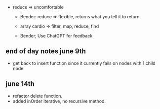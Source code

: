 - reduce => uncomfortable
  - Bender: reduce => flexible, returns what you tell it to return
  - array cardio => filter, map, reduce, find

  - Bender; Use ChatGPT for feedback

## end of day notes june 9th
- get back to insert function since it currently fails on nodes with 1 child node

## june 14th
- refactor delete function.
- added inOrder iterative, no recursive method.
